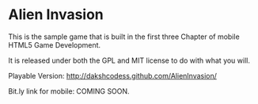 Alien Invasion
==============
This is the sample game that is built in the first three Chapter of
mobile HTML5 Game Development.

It is released under both the GPL and MIT license to do with what you will.

Playable Version: 
http://dakshcodess.github.com/AlienInvasion/

Bit.ly link for mobile: 
COMING SOON.
